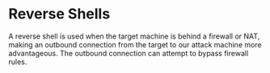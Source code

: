 # Reverse Shells

A reverse shell is used when the target machine is behind a firewall or NAT, making an outbound connection from the target to our attack machine more advantageous. The outbound connection can attempt to bypass firewall rules.

